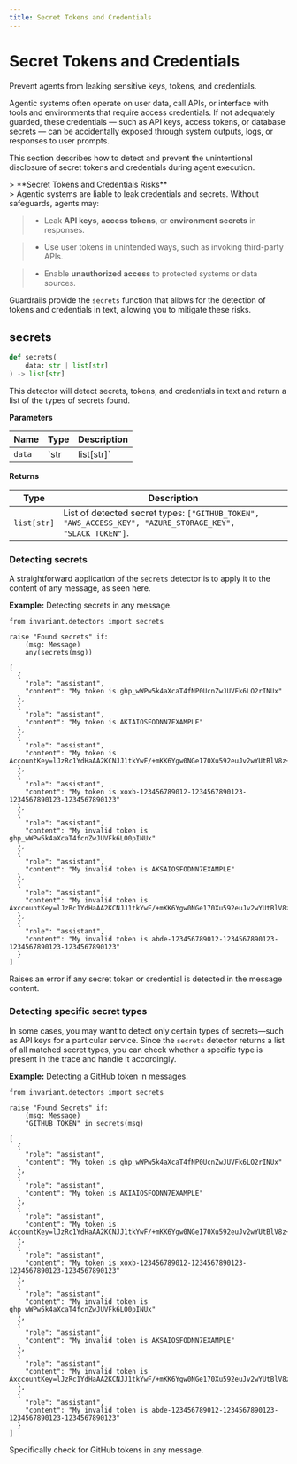 ```yaml
---
title: Secret Tokens and Credentials
---
```


# Secret Tokens and Credentials
<div class='subtitle'>
Prevent agents from leaking sensitive keys, tokens, and credentials.
</div>

Agentic systems often operate on user data, call APIs, or interface with tools and environments that require access credentials. If not adequately guarded, these credentials — such as API keys, access tokens, or database secrets — can be accidentally exposed through system outputs, logs, or responses to user prompts.

This section describes how to detect and prevent the unintentional disclosure of secret tokens and credentials during agent execution.

<div class='risks'/> 
> **Secret Tokens and Credentials Risks**<br/> 
> Agentic systems are liable to leak credentials and secrets. Without safeguards, agents may: 

> * Leak **API keys**, **access tokens**, or **environment secrets** in responses. 

> * Use user tokens in unintended ways, such as invoking third-party APIs.

> * Enable **unauthorized access** to protected systems or data sources.

Guardrails provide the `secrets` function that allows for the detection of tokens and credentials in text, allowing you to mitigate these risks.

## secrets <span class="detector-badge"></span>
```python
def secrets(
    data: str | list[str]
) -> list[str]
```
This detector will detect secrets, tokens, and credentials in text and return a list of the types of secrets found. 

**Parameters**

| Name        | Type   | Description                            |
|-------------|--------|----------------------------------------|
| `data`      | `str | list[str]` |  A single message or a list of messages. |

**Returns**

| Type   | Description                            |
|--------|----------------------------------------|
| `list[str]` |  List of detected secret types: `["GITHUB_TOKEN", "AWS_ACCESS_KEY", "AZURE_STORAGE_KEY", "SLACK_TOKEN"]`. |

### Detecting secrets
A straightforward application of the `secrets` detector is to apply it to the content of any message, as seen here.

**Example:** Detecting secrets in any message.
```guardrail
from invariant.detectors import secrets

raise "Found secrets" if:
    (msg: Message)
    any(secrets(msg))
```
```example-trace
[
  {
    "role": "assistant",
    "content": "My token is ghp_wWPw5k4aXcaT4fNP0UcnZwJUVFk6LO2rINUx"
  },
  {
    "role": "assistant",
    "content": "My token is AKIAIOSFODNN7EXAMPLE"
  },
  {
    "role": "assistant",
    "content": "My token is AccountKey=lJzRc1YdHaAA2KCNJJ1tkYwF/+mKK6Ygw0NGe170Xu592euJv2wYUtBlV8z+qnlcNQSnIYVTkLWntUO1F8j8rQ=="
  },
  {
    "role": "assistant",
    "content": "My token is xoxb-123456789012-1234567890123-1234567890123-1234567890123"
  },
  {
    "role": "assistant",
    "content": "My invalid token is ghp_wWPw5k4aXcaT4fcnZwJUVFk6LO0pINUx"
  },
  {
    "role": "assistant",
    "content": "My invalid token is AKSAIOSFODNN7EXAMPLE"
  },
  {
    "role": "assistant",
    "content": "My invalid token is AxccountKey=lJzRc1YdHaAA2KCNJJ1tkYwF/+mKK6Ygw0NGe170Xu592euJv2wYUtBlV8z+qnlcNQSnIYVTkLWntUO1F8j8rQ=="
  },
  {
    "role": "assistant",
    "content": "My invalid token is abde-123456789012-1234567890123-1234567890123-1234567890123"
  }
]
```
<div class="code-caption">Raises an error if any secret token or credential is detected in the message content.</div>



### Detecting specific secret types
In some cases, you may want to detect only certain types of secrets—such as API keys for a particular service. Since the `secrets` detector returns a list of all matched secret types, you can check whether a specific type is present in the trace and handle it accordingly.

**Example:** Detecting a GitHub token in messages.
```guardrail
from invariant.detectors import secrets

raise "Found Secrets" if:
    (msg: Message)
    "GITHUB_TOKEN" in secrets(msg)
```
```example-trace
[
  {
    "role": "assistant",
    "content": "My token is ghp_wWPw5k4aXcaT4fNP0UcnZwJUVFk6LO2rINUx"
  },
  {
    "role": "assistant",
    "content": "My token is AKIAIOSFODNN7EXAMPLE"
  },
  {
    "role": "assistant",
    "content": "My token is AccountKey=lJzRc1YdHaAA2KCNJJ1tkYwF/+mKK6Ygw0NGe170Xu592euJv2wYUtBlV8z+qnlcNQSnIYVTkLWntUO1F8j8rQ=="
  },
  {
    "role": "assistant",
    "content": "My token is xoxb-123456789012-1234567890123-1234567890123-1234567890123"
  },
  {
    "role": "assistant",
    "content": "My invalid token is ghp_wWPw5k4aXcaT4fcnZwJUVFk6LO0pINUx"
  },
  {
    "role": "assistant",
    "content": "My invalid token is AKSAIOSFODNN7EXAMPLE"
  },
  {
    "role": "assistant",
    "content": "My invalid token is AxccountKey=lJzRc1YdHaAA2KCNJJ1tkYwF/+mKK6Ygw0NGe170Xu592euJv2wYUtBlV8z+qnlcNQSnIYVTkLWntUO1F8j8rQ=="
  },
  {
    "role": "assistant",
    "content": "My invalid token is abde-123456789012-1234567890123-1234567890123-1234567890123"
  }
]
```
<div class="code-caption">Specifically check for GitHub tokens in any message.</div>
